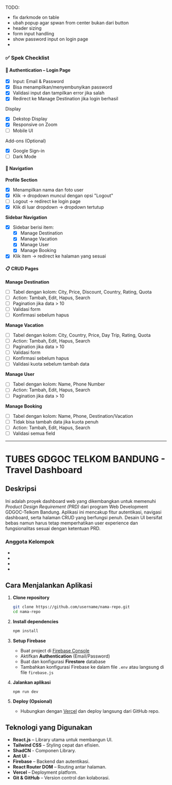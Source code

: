 TODO:

- fix darkmode on table
- ubah popup agar spwan from center bukan dari button
- header sizing
- form input handling
- show password input on login page
-

### ✅ Spek Checklist

#### 🔐 Authentication – Login Page

- [x] Input: Email & Password
- [x] Bisa menampilkan/menyembunyikan password
- [x] Validasi input dan tampilkan error jika salah
- [x] Redirect ke Manage Destination jika login berhasil

Display
- [x] Dekstop Display
- [x] Responsive on Zoom
- [ ] Mobile UI

Add-ons (Optional)
-  [x] Google Sign-in
-  [ ] Dark Mode 

#### 🧭 Navigation

**Profile Section**

- [x] Menampilkan nama dan foto user
- [x] Klik → dropdown muncul dengan opsi "Logout"
- [ ] Logout → redirect ke login page
- [x] Klik di luar dropdown → dropdown tertutup

**Sidebar Navigation**

- [x] Sidebar berisi item:
  - [x] Manage Destination
  - [x] Manage Vacation
  - [x] Manage User
  - [x] Manage Booking
- [x] Klik item → redirect ke halaman yang sesuai

#### 📋 CRUD Pages

**Manage Destination**

- [ ] Tabel dengan kolom: City, Price, Discount, Country, Rating, Quota
- [ ] Action: Tambah, Edit, Hapus, Search
- [ ] Pagination jika data > 10
- [ ] Validasi form
- [ ] Konfirmasi sebelum hapus

**Manage Vacation**

- [ ] Tabel dengan kolom: City, Country, Price, Day Trip, Rating, Quota
- [ ] Action: Tambah, Edit, Hapus, Search
- [ ] Pagination jika data > 10
- [ ] Validasi form
- [ ] Konfirmasi sebelum hapus
- [ ] Validasi kuota sebelum tambah data

**Manage User**

- [ ] Tabel dengan kolom: Name, Phone Number
- [ ] Action: Tambah, Edit, Hapus, Search
- [ ] Pagination jika data > 10

**Manage Booking**

- [ ] Tabel dengan kolom: Name, Phone, Destination/Vacation
- [ ] Tidak bisa tambah data jika kuota penuh
- [ ] Action: Tambah, Edit, Hapus, Search
- [ ] Validasi semua field

---

# TUBES GDGOC TELKOM BANDUNG - Travel Dashboard

## Deskripsi

Ini adalah proyek dashboard web yang dikembangkan untuk memenuhi _Product Design Requirement (PRD)_ dari program Web Development GDGOC-Telkom Bandung. Aplikasi ini mencakup fitur autentikasi, navigasi dashboard, serta halaman CRUD yang berfungsi penuh. Desain UI bersifat bebas namun harus tetap memperhatikan user experience dan fungsionalitas sesuai dengan ketentuan PRD.

### Anggota Kelompok

-
-
-
-

## Cara Menjalankan Aplikasi

1. **Clone repository**

   ```bash
   git clone https://github.com/username/nama-repo.git
   cd nama-repo
   ```

2. **Install dependencies**

   ```bash
   npm install
   ```

3. **Setup Firebase**

   - Buat project di [Firebase Console](https://console.firebase.google.com/)
   - Aktifkan **Authentication** (Email/Password)
   - Buat dan konfigurasi **Firestore** database
   - Tambahkan konfigurasi Firebase ke dalam file `.env` atau langsung di file `firebase.js`

4. **Jalankan aplikasi**

   ```bash
   npm run dev
   ```

5. **Deploy (Opsional)**
   - Hubungkan dengan [Vercel](https://vercel.com/) dan deploy langsung dari GitHub repo.

## Teknologi yang Digunakan

- **React.js** – Library utama untuk membangun UI.
- **Tailwind CSS** – Styling cepat dan efisien.
- **ShadCN** - Componen Library.
- **Ant UI** -
- **Firebase** – Backend dan autentikasi.
- **React Router DOM** – Routing antar halaman.
- **Vercel** – Deployment platform.
- **Git & GitHub** – Version control dan kolaborasi.
